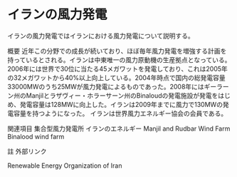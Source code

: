 # イランの風力発電

イランの風力発電ではイランにおける風力発電について説明する。

概要
近年この分野での成長が続いており、ほぼ毎年風力発電を増強する計画を持っているとされる。イランは中東唯一の風力原動機の生産拠点となっている。
2006年には世界で30位に当たる45メガワットを発電しており、これは2005年の32メガワットから40%以上向上している。2004年時点で国内の総発電容量33000MWのうち25MWが風力発電によるものであった。2008年にはギーラーン州のManjilとラザヴィー・ホラーサーン州のBinaloudの発電施設が発電をはじめ、発電容量は128MWに向上した。イランは2009年までに風力で130MWの発電容量を持つようになった。
イランは世界風力エネルギー協会の会員である。

関連項目
集合型風力発電所
イランのエネルギー
Manjil and Rudbar Wind Farm
Binalood wind farm

註
外部リンク

Renewable Energy Organization of Iran
